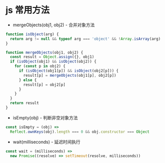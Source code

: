 # js 常用方法

- mergeObjects(obj1, obj2) - 合并对象方法

```typescript
function isObject(arg) {
  return arg != null && typeof arg === 'object' && !Array.isArray(arg)
}

function mergeObjects(obj1, obj2) {
  const result = Object.assign({}, obj1)
  if (isObject(obj1) && isObject(obj2)) {
    for (const p in obj2) {
      if (isObject(obj1[p]) && isObject(obj2[p])) {
        result[p] = mergeObjects(obj1[p], obj2[p])
      } else {
        result[p] = obj2[p]
      }
    }
  }
  return result
}
```

- isEmpty(obj) - 判断非空对象方法

```javascript
const isEmpty = (obj) =>
  Reflect.ownKeys(obj).length === 0 && obj.constructor === Object
```

- wait(milliseconds) - 延迟时间执行

```typescript
const wait = (milliseconds) =>
  new Promise((resolve) => setTimeout(resolve, milliseconds))
```
